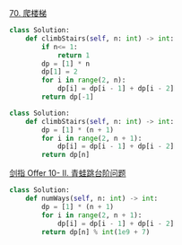 [70. 爬楼梯](https://leetcode-cn.com/problems/climbing-stairs/)

```python
class Solution:
    def climbStairs(self, n: int) -> int:
        if n<= 1:
            return 1
        dp = [1] * n
        dp[1] = 2
        for i in range(2, n):
            dp[i] = dp[i - 1] + dp[i - 2]
        return dp[-1]
```

```python
class Solution:
    def climbStairs(self, n: int) -> int:
        dp = [1] * (n + 1)
        for i in range(2, n + 1):
            dp[i] = dp[i - 1] + dp[i - 2]
        return dp[n]
```

[剑指 Offer 10- II. 青蛙跳台阶问题](https://leetcode-cn.com/problems/qing-wa-tiao-tai-jie-wen-ti-lcof/)

```python
class Solution:
    def numWays(self, n: int) -> int:
        dp = [1] * (n + 1)
        for i in range(2, n + 1):
            dp[i] = dp[i - 1] + dp[i - 2]
        return dp[n] % int(1e9 + 7)
```